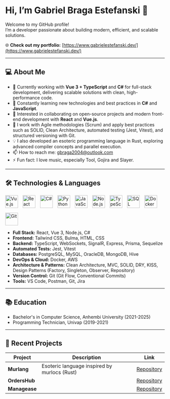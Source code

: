 
# Hi, I’m Gabriel Braga Estefanski 👋

Welcome to my GitHub profile!  
I’m a developer passionate about building modern, efficient, and scalable solutions.


🌐 **Check out my portfolio:** [https://www.gabrielestefanski.dev/](https://www.gabrielestefanski.dev/)

---

## 💻 About Me

- 🔭 Currently working with **Vue 3 + TypeScript** and **C#** for full-stack development, delivering scalable solutions with clean, high-performance code.
- 🌱 Constantly learning new technologies and best practices in **C#** and **JavaScript**.
- 👯 Interested in collaborating on open-source projects and modern front-end development with **React** and **Vue.js**.
- 🚀 I work with Agile methodologies (Scrum) and apply best practices such as SOLID, Clean Architecture, automated testing (Jest, Vitest), and structured versioning with Git.
- 💡 I also developed an esoteric programming language in Rust, exploring advanced compiler concepts and parallel execution.
- 📫 How to reach me: [gbraga2004@outlook.com](mailto:gbraga2004@outlook.com)
- ⚡ Fun fact: I love music, especially Tool, Gojira and Slayer.


---


## 🛠 Technologies & Languages

<div style="display: flex; gap: 15px; flex-wrap: wrap;">
  <img alt="Vue.js" height="40" src="https://cdn.jsdelivr.net/gh/devicons/devicon/icons/vuejs/vuejs-original.svg" />
  <img alt="React" height="40" src="https://cdn.jsdelivr.net/gh/devicons/devicon/icons/react/react-original.svg" />
  <img alt="C#" height="40" src="https://cdn.jsdelivr.net/gh/devicons/devicon/icons/csharp/csharp-original.svg" />
  <img alt="Python" height="40" src="https://cdn.jsdelivr.net/gh/devicons/devicon/icons/python/python-original.svg" />
  <img alt="JavaScript" height="40" src="https://cdn.jsdelivr.net/gh/devicons/devicon/icons/javascript/javascript-original.svg" />
  <img alt="Node.js" height="40" src="https://cdn.jsdelivr.net/gh/devicons/devicon/icons/nodejs/nodejs-original.svg" />
  <img alt="TypeScript" height="40" src="https://cdn.jsdelivr.net/gh/devicons/devicon/icons/typescript/typescript-original.svg" />
  <img alt="SQL" height="40" src="https://cdn.jsdelivr.net/gh/devicons/devicon/icons/postgresql/postgresql-original.svg" />   <img alt="Docker" height="40" src="https://cdn.jsdelivr.net/gh/devicons/devicon/icons/docker/docker-original.svg" />
  <img alt="Git" height="40" src="https://cdn.jsdelivr.net/gh/devicons/devicon/icons/git/git-original.svg" />
</div>


- **Full Stack:** React, Vue 3, Node.js, C# 
- **Frontend:** Tailwind CSS, Bulma, HTML, CSS 
- **Backend:** TypeScript, WebSockets, SignalR, Express, Prisma, Sequelize 
- **Automated Tests:** Jest, Vitest 
- **Databases:** PostgreSQL, MySQL, OracleDB, MongoDB, Hive 
- **DevOps & Cloud:** Docker, AWS 
- **Architecture & Patterns:** Clean Architecture, MVC, SOLID, DRY, KISS, Design Patterns (Factory, Singleton, Observer, Repository) 
- **Version Control:** Git (Git Flow, Conventional Commits) 
- **Tools:** VS Code, Postman, Git, Jira 


---

## 📚 Education

* Bachelor's in Computer Science, Anhembi University (2021-2025) 
* Programming Technician, Univap (2019-2021) 

---

## 🚀 Recent Projects

| Project               | Description                                         | Link                                             |
|-----------------------|---------------------------------------------------|--------------------------------------------------|
| **Murlang**           | Esoteric language inspired by murlocs (Rust) | [Repository](https://github.com/GabrielEstefanski/murlang) |
| **OrdersHub**         |                                                    | [Repository](https://github.com/GabrielEstefanski/orders-hub) |
| **Managease**         |                                                    | [Repository](https://github.com/GabrielEstefanski/Managease) |
